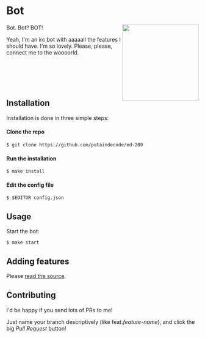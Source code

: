 # Bot

<img height="200" align="right" src="https://raw2.github.com/putaindecode/ed-209/master/preview.jpg">

Bot. Bot? BOT!

Yeah, I'm an irc bot with aaaaall the features I should have. I'm so lovely.
Please, please, connect me to the woooorld.

<br>
<br>
<br>
<br>

## Installation

Installation is done in three simple steps:

#### Clone the repo

```
$ git clone https://github.com/putaindecode/ed-209
```

#### Run the installation

```
$ make install
```

#### Edit the config file

```
$ $EDITOR config.json
```

## Usage

Start the bot:

```
$ make start
```

## Adding features

Please [read the source](index.js).

## Contributing

I'd be happy if you send lots of PRs to me!

Just name your branch descriptively (like feat.*feature-name*), and click the
big _Pull Request_ button!


